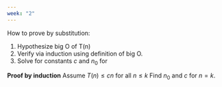 ```yaml
---
week: "2"
---
```

How to prove by substitution:
1. Hypothesize big O of T(n)
2. Verify via induction using definition of big O. 
3. Solve for constants $c$ and $n_0$ for

**Proof by induction**
Assume $T(n)\leq cn$ for all $n\leq k$
Find $n_0$ and $c$ for $n=k$.
